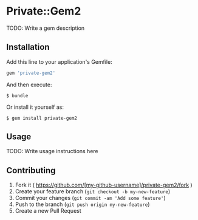 # Private::Gem2

TODO: Write a gem description

## Installation

Add this line to your application's Gemfile:

```ruby
gem 'private-gem2'
```

And then execute:

    $ bundle

Or install it yourself as:

    $ gem install private-gem2

## Usage

TODO: Write usage instructions here

## Contributing

1. Fork it ( https://github.com/[my-github-username]/private-gem2/fork )
2. Create your feature branch (`git checkout -b my-new-feature`)
3. Commit your changes (`git commit -am 'Add some feature'`)
4. Push to the branch (`git push origin my-new-feature`)
5. Create a new Pull Request
